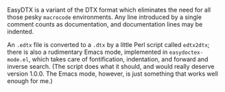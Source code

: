 EasyDTX is a variant of the DTX format which eliminates the need for all those
pesky `macrocode` environments.  Any line introduced by a single comment counts
as documentation, and documentation lines may be indented. 

An `.edtx` file is converted to a `.dtx` by a little Perl script called
`edtx2dtx`; there is also a rudimentary Emacs mode, implemented in
`easydoctex-mode.el`, which takes care of fontification, indentation, and
forward and inverse search.  (The script does what it should, and would really
deserve version 1.0.0.  The Emacs mode, however, is just something that works
well enough for me.)
